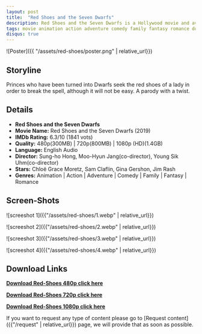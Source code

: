 ```yaml
---
layout: post
title:  "Red Shoes and the Seven Dwarfs"
description: Red Shoes and the Seven Dwarfs is a Hollywood movie and available in 720p , 480p & 1080p qualities. This is one of the best movies based on  Animation, Action, Adventure .
tags: movie animation action adventure comedy family fantasy romance download
disqus: true
---
```


![Poster]({{ "/assets/red-shoes/poster.png" | relative_url}})

## Storyline

Princes who have been turned into Dwarfs seek the red shoes of a lady in order to break the spell, although it will not be easy. A parody with a twist.

## Details

* **Red Shoes and the Seven Dwarfs**
* **Movie Name:** Red Shoes and the Seven Dwarfs (2019)
* **IMDb Rating:** 6.3/10 (1841 vots)
* **Quality:** 480p(300MB) \| 720p(800MB) \| 1080p (HD)(1.4GB)
* **Language:** English Audio
* **Director:** Sung-ho Hong, Moo-Hyun Jang(co-director), Young Sik Uhm(co-director)
* **Stars:** Chloë Grace Moretz, Sam Claflin, Gina Gershon, Jim Rash
* **Genres:** Animation \| Action \| Adventure \| Comedy \| Family \| Fantasy \| Romance

## Screen-Shots

![screeshot 1]({{"/assets/red-shoes/1.webp" | relative_url}})

![screeshot 2]({{"/assets/red-shoes/2.webp" | relative_url}})

![screeshot 3]({{"/assets/red-shoes/3.webp" | relative_url}})

![screeshot 4]({{"/assets/red-shoes/4.webp" | relative_url}})

## Download Links

**<a href="https://gplinks.co/CMI6ICmJ" target="_blank">Download Red-Shoes 480p click here</a>**<br>
<!-- **Size:** -->
**<a href="https://gplinks.co/Cn1YIHq6" target="_blank">Download Red-Shoes 720p click here</a>**<br>
<!-- **Size:** -->
**<a href="https://gplinks.co/tjgTbY" target="_blank">Download Red-Shoes 1080p click here</a>**<br>
<!-- **Size:** -->

If you want to request any type of content please go to [Request content]({{"/request" | relative_url}}) page, we will provide that as soon as possible.
